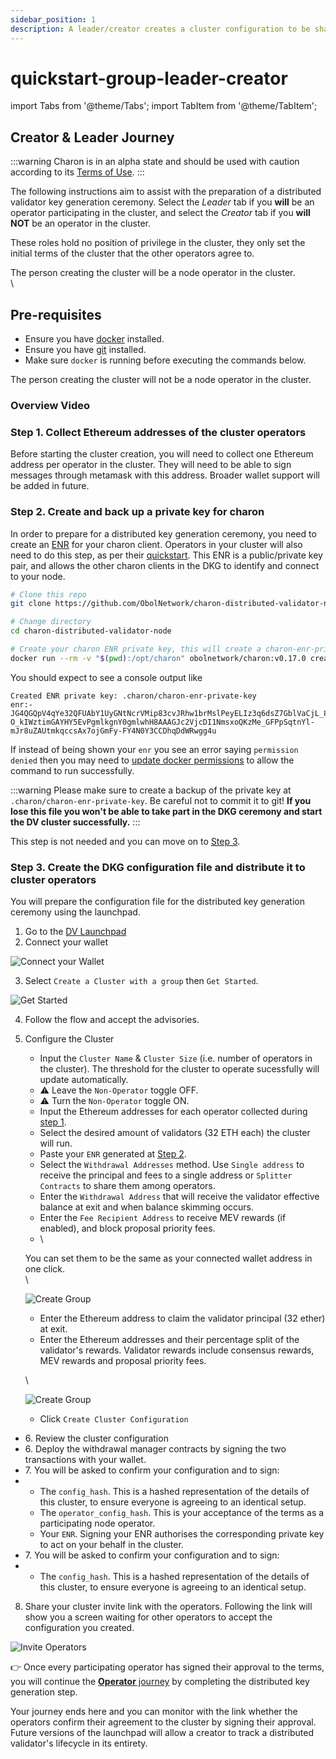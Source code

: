 ```yaml
---
sidebar_position: 1
description: A leader/creator creates a cluster configuration to be shared with operators
---
```


# quickstart-group-leader-creator

import Tabs from '@theme/Tabs'; import TabItem from '@theme/TabItem';

## Creator & Leader Journey

:::warning Charon is in an alpha state and should be used with caution according to its [Terms of Use](https://obol.tech/terms.pdf). :::

The following instructions aim to assist with the preparation of a distributed validator key generation ceremony. Select the _Leader_ tab if you **will** be an operator participating in the cluster, and select the _Creator_ tab if you **will NOT** be an operator in the cluster.

These roles hold no position of privilege in the cluster, they only set the initial terms of the cluster that the other operators agree to.

The person creating the cluster will be a node operator in the cluster.\
\


## Pre-requisites

* Ensure you have [docker](https://docs.docker.com/engine/install/) installed.
* Ensure you have [git](https://git-scm.com/downloads) installed.
* Make sure `docker` is running before executing the commands below.

The person creating the cluster will not be a node operator in the cluster.

### Overview Video

### Step 1. Collect Ethereum addresses of the cluster operators

Before starting the cluster creation, you will need to collect one Ethereum address per operator in the cluster. They will need to be able to sign messages through metamask with this address. Broader wallet support will be added in future.

### Step 2. Create and back up a private key for charon

In order to prepare for a distributed key generation ceremony, you need to create an [ENR](https://github.com/ObolNetwork/obol-docs/blob/main/versioned_docs/version-v0.17.0/int/faq/errors.mdx#enrs-keys) for your charon client. Operators in your cluster will also need to do this step, as per their [quickstart](https://github.com/ObolNetwork/obol-docs/blob/main/versioned_docs/version-v0.17.0/int/quickstart/group/quickstart-group-operator/README.md#step-2-create-and-back-up-a-private-key-for-charon). This ENR is a public/private key pair, and allows the other charon clients in the DKG to identify and connect to your node.

```sh
# Clone this repo
git clone https://github.com/ObolNetwork/charon-distributed-validator-node.git

# Change directory
cd charon-distributed-validator-node

# Create your charon ENR private key, this will create a charon-enr-private-key file in the .charon directory
docker run --rm -v "$(pwd):/opt/charon" obolnetwork/charon:v0.17.0 create enr
```

You should expect to see a console output like

```
Created ENR private key: .charon/charon-enr-private-key
enr:-JG4QGQpV4qYe32QFUAbY1UyGNtNcrVMip83cvJRhw1brMslPeyELIz3q6dsZ7GblVaCjL_8FKQhF6Syg-O_kIWztimGAYHY5EvPgmlkgnY0gmlwhH8AAAGJc2VjcDI1NmsxoQKzMe_GFPpSqtnYl-mJr8uZAUtmkqccsAx7ojGmFy-FY4N0Y3CCDhqDdWRwgg4u
```

If instead of being shown your `enr` you see an error saying `permission denied` then you may need to [update docker permissions](https://github.com/ObolNetwork/obol-docs/blob/main/versioned_docs/version-v0.17.0/int/faq/errors/README.md#docker-permission-denied-error) to allow the command to run successfully.

:::warning Please make sure to create a backup of the private key at `.charon/charon-enr-private-key`. Be careful not to commit it to git! **If you lose this file you won't be able to take part in the DKG ceremony and start the DV cluster successfully.** :::

This step is not needed and you can move on to [Step 3](quickstart-group-leader-creator.md#step-3-create-the-dkg-configuration-file-and-distribute-it-to-cluster-operators).

### Step 3. Create the DKG configuration file and distribute it to cluster operators

You will prepare the configuration file for the distributed key generation ceremony using the launchpad.

1. Go to the [DV Launchpad](https://goerli.launchpad.obol.tech)
2. Connect your wallet

![Connect your Wallet](https://github.com/ObolNetwork/obol-docs/blob/main/img/Guide01.png)

3. Select `Create a Cluster with a group` then `Get Started`.

![Get Started](https://github.com/ObolNetwork/obol-docs/blob/main/img/Guide02.png)

4. Follow the flow and accept the advisories.
5.  Configure the Cluster

    * Input the `Cluster Name` & `Cluster Size` (i.e. number of operators in the cluster). The threshold for the cluster to operate sucessfully will update automatically.
    * ⚠️ Leave the `Non-Operator` toggle OFF.
    * ⚠️ Turn the `Non-Operator` toggle ON.
    * Input the Ethereum addresses for each operator collected during [step 1](quickstart-group-leader-creator.md#step-1-collect-ethereum-addresses-of-the-cluster-operators).
    * Select the desired amount of validators (32 ETH each) the cluster will run.
    * Paste your `ENR` generated at [Step 2](quickstart-group-leader-creator.md#step-2-create-and-back-up-a-private-key-for-charon).
    * Select the `Withdrawal Addresses` method. Use `Single address` to receive the principal and fees to a single address or `Splitter Contracts` to share them among operators.
    * Enter the `Withdrawal Address` that will receive the validator effective balance at exit and when balance skimming occurs.
    * Enter the `Fee Recipient Address` to receive MEV rewards (if enabled), and block proposal priority fees.
    * \


    You can set them to be the same as your connected wallet address in one click.\
    \


    ![Create Group](https://github.com/ObolNetwork/obol-docs/blob/main/img/Guide03.png)

    * Enter the Ethereum address to claim the validator principal (32 ether) at exit.
    * Enter the Ethereum addresses and their percentage split of the validator's rewards. Validator rewards include consensus rewards, MEV rewards and proposal priority fees.

    \


    ![Create Group](https://github.com/ObolNetwork/obol-docs/blob/main/img/Guide03-splitter.png)

    * Click `Create Cluster Configuration`

* 6\. Review the cluster configuration
* 6\. Deploy the withdrawal manager contracts by signing the two transactions with your wallet.
* 7\. You will be asked to confirm your configuration and to sign:
*
  * The `config_hash`. This is a hashed representation of the details of this cluster, to ensure everyone is agreeing to an identical setup.
  * The `operator_config_hash`. This is your acceptance of the terms as a participating node operator.
  * Your `ENR`. Signing your ENR authorises the corresponding private key to act on your behalf in the cluster.
* 7\. You will be asked to confirm your configuration and to sign:
*
  * The `config_hash`. This is a hashed representation of the details of this cluster, to ensure everyone is agreeing to an identical setup.

8. Share your cluster invite link with the operators. Following the link will show you a screen waiting for other operators to accept the configuration you created.

![Invite Operators](https://github.com/ObolNetwork/obol-docs/blob/main/img/Guide04.png)

👉 Once every participating operator has signed their approval to the terms, you will continue the [**Operator** journey](https://github.com/ObolNetwork/obol-docs/blob/main/versioned_docs/version-v0.17.0/int/quickstart/group/quickstart-group-operator/README.md#step-3-run-the-dkg) by completing the distributed key generation step.

Your journey ends here and you can monitor with the link whether the operators confirm their agreement to the cluster by signing their approval. Future versions of the launchpad will allow a creator to track a distributed validator's lifecycle in its entirety.
